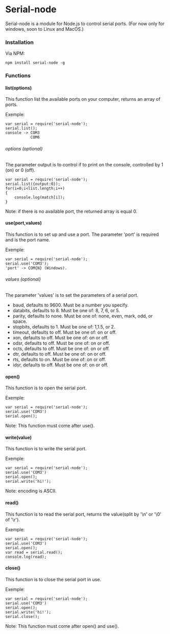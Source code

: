 # Serial-node
Serial-node is a module for Node.js to control serial ports. (For now only for windows, soon to Linux and MacOS.)
### Installation
Via NPM:
```
npm install serial-node -g
```
### Functions
#### list(options)
This function list the available ports on your computer, returns an array of ports. 

Exemple:
```
var serial = require('serial-node');
serial.list();
console -> COM3
		   COM6 
```
###### options (optional)
The parameter output is to control if to print on the console, controlled by 1 (on) or 0 (off).
```
var serial = require('serial-node');
serial.list({output:0});
for(i=0;i<list.length;i++) 
{
	console.log(match[i]); 
}
```
Note: if there is no available port, the returned array is equal 0.
#### use(port,values)
This function is to set up and use a port. 
The parameter 'port' is required and is the port name. 

Exemple:
```
var serial = require('serial-node');
serial.use('COM3');
'port' -> COM{N} (Windows).
```
###### values (optional)
The parameter 'values' is to set the parameters of a serial port.

 * baud, defaults to 9600. Must be a number you specify.
 * databits, defaults to 8. Must be one of: 8, 7, 6, or 5.
 * parity, defaults to none. Must be one of: none, even, mark, odd, or space.
 * stopbits, defaults to 1. Must be one of: 1,1.5, or 2.
 * timeout, defaults to off. Must be one of: on or off.
 * xon, defaults to off. Must be one of: on or off.
 * odsr, defaults to off. Must be one of: on or off.
 * octs, defaults to off. Must be one of: on or off.
 * dtr, defaults to off. Must be one of: on or off. 
 * rts, defaults to on. Must be one of: on or off.
 * idsr, defaults to off. Must be one of: on or off.
 
#### open()
This function is to open the serial port. 

Exemple: 
```
var serial = require('serial-node');
serial.use('COM3')
serial.open();
```
Note: This function must come after use().
#### write(value)
This function is to write the serial port. 

Exemple: 
```
var serial = require('serial-node');
serial.use('COM3')
serial.open();
serial.write('hi!');
```
Note: encoding is ASCII.
#### read()
This function is to read the serial port, returns the value(split by '\n' or '\0' of '\r'). 

Exemple: 
```
var serial = require('serial-node');
serial.use('COM3')
serial.open();
var read = serial.read();
console.log(read);
```
#### close()
This function is to close the serial port in use.

Exemple:
```
var serial = require('serial-node');
serial.use('COM3')
serial.open();
serial.write('hi!');
serial.close();
```
Note: This function must come after open() and use().
